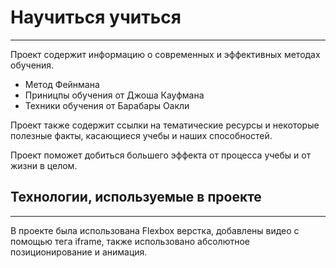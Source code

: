 # Научиться учиться  
------  
Проект содержит информацию о современных и эффективных методах обучения.  
  
 * Метод Фейнмана  
 * Приницпы обучения от Джоша Кауфмана
 * Техники обучения от Барабары Оакли  
   
Проект также содержит ссылки на тематические ресурсы и некоторые полезные факты, касающиеся учебы и наших способностей.  

Проект поможет добиться большего эффекта от процесса учебы и от жизни в целом.  
## Технологии, используемые в проекте  
------  
  
В проекте была использована Flexbox верстка, добавлены видео с помощью тега iframe, также использовано абсолютное позиционирование и анимация. 
